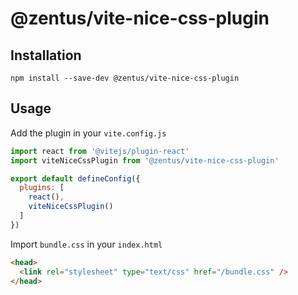 # @zentus/vite-nice-css-plugin

## Installation

`npm install --save-dev @zentus/vite-nice-css-plugin`

## Usage

Add the plugin in your `vite.config.js`

```js
import react from '@vitejs/plugin-react'
import viteNiceCssPlugin from '@zentus/vite-nice-css-plugin'

export default defineConfig({
  plugins: [
    react(),
    viteNiceCssPlugin()
  ]
})
```

Import `bundle.css` in your `index.html`

```html
<head>
  <link rel="stylesheet" type="text/css" href="/bundle.css" />
</head>
```